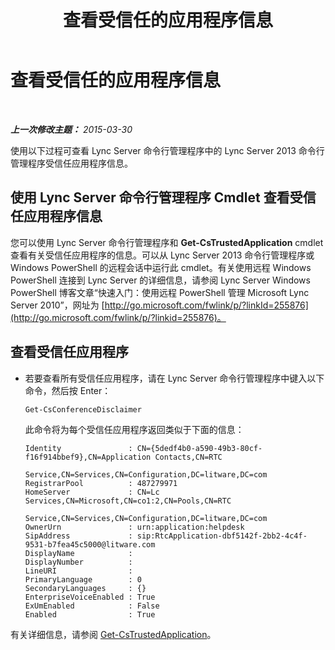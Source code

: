 ﻿---
title: 查看受信任的应用程序信息
TOCTitle: 查看受信任的应用程序信息
ms:assetid: 7b916323-96fb-4308-bc95-c178de41a3d3
ms:mtpsurl: https://technet.microsoft.com/zh-cn/library/JJ688103(v=OCS.15)
ms:contentKeyID: 49888476
ms.date: 05/19/2016
mtps_version: v=OCS.15
ms.translationtype: HT
---

# 查看受信任的应用程序信息

 

_**上一次修改主题：** 2015-03-30_

使用以下过程可查看 Lync Server 命令行管理程序中的 Lync Server 2013 命令行管理程序受信任应用程序信息。

## 使用 Lync Server 命令行管理程序 Cmdlet 查看受信任应用程序信息

您可以使用 Lync Server 命令行管理程序和 **Get-CsTrustedApplication** cmdlet 查看有关受信任应用程序的信息。可以从 Lync Server 2013 命令行管理程序或 Windows PowerShell 的远程会话中运行此 cmdlet。有关使用远程 Windows PowerShell 连接到 Lync Server 的详细信息，请参阅 Lync Server Windows PowerShell 博客文章“快速入门：使用远程 PowerShell 管理 Microsoft Lync Server 2010”，网址为 [http://go.microsoft.com/fwlink/p/?linkId=255876](http://go.microsoft.com/fwlink/p/?linkid=255876)。

## 查看受信任应用程序

  - 若要查看所有受信任应用程序，请在 Lync Server 命令行管理程序中键入以下命令，然后按 Enter：
    
        Get-CsConferenceDisclaimer
    
    此命令将为每个受信任应用程序返回类似于下面的信息：
    
        Identity               : CN={5dedf4b0-a590-49b3-80cf-f16f914bbef9},CN=Application Contacts,CN=RTC
                                 Service,CN=Services,CN=Configuration,DC=litware,DC=com
        RegistrarPool          : 487279971
        HomeServer             : CN=Lc Services,CN=Microsoft,CN=co1:2,CN=Pools,CN=RTC
                                 Service,CN=Services,CN=Configuration,DC=litware,DC=com
        OwnerUrn               : urn:application:helpdesk
        SipAddress             : sip:RtcApplication-dbf5142f-2bb2-4c4f-9531-b7fea45c5000@litware.com
        DisplayName            :
        DisplayNumber          :
        LineURI                :
        PrimaryLanguage        : 0
        SecondaryLanguages     : {}
        EnterpriseVoiceEnabled : True
        ExUmEnabled            : False
        Enabled                : True

有关详细信息，请参阅 [Get-CsTrustedApplication](https://docs.microsoft.com/en-us/powershell/module/skype/Get-CsTrustedApplication)。

